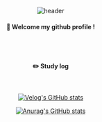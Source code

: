 <div align="center">
  
  ![header](https://capsule-render.vercel.app/api?type=Cylinder&text=Byungyong)
  ####  :wave: Welcome my github profile !

  <br/>
  <br/>
  
 <!-- #### 📋 Once I've Used
    
  <br/>
  
  <img src="https://img.shields.io/badge/HTML5-E34F26?style=for-the-badge&logo=HTML5&logoColor=white">
  <img src="https://img.shields.io/badge/CSS3-1572B6?style=for-the-badge&logo=CSS3&logoColor=white"> <br>
  <img src="https://img.shields.io/badge/github-181717?style=for-the-badge&logo=github&logoColor=white">
  <img src="https://img.shields.io/badge/VSCode-007ACC?style=for-the-   badge&logo=VisualStudioCode&logoColor=white">

  <br/>
  <br/> -->
  
  #### :pencil2: Study log

  <br />
  
  [![Velog's GitHub stats](https://velog-readme-stats.vercel.app/api?name=quddyddlrk)](https://velog.io/@quddyddlrk)
  
  [![Anurag's GitHub stats](https://github-readme-stats.vercel.app/api?username=Gobyungyong)](https://github.com/anuraghazra/github-readme-stats)

    
</div>
